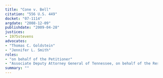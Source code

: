 ```yaml
---
title: "Cone v. Bell"
citation: "556 U.S. 449"
docket: "07-1114"
argdate: "2008-12-09"
publishdate: "2009-04-28"
justices:
- 1975stevens
advocates:
- "Thomas C. Goldstein"
- "Jennifer L. Smith"
roles:
- "on behalf of the Petitioner"
- "Associate Deputy Attorney General of Tennessee, on behalf of the Respondent"
summary: ""
---
```


